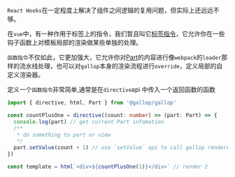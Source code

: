 `React Hooks`在一定程度上解决了组件之间逻辑的复用问题，但实际上还远远不够。

在`vue`中，有一种作用于标签上的指令，我们暂且叫它[标签指令](https://v3.vuejs.org/guide/custom-directive.html)，它允许你在一些钩子函数上对模板局部的渲染做某些单独的处理。

`函数指令`不仅如此，它更加强大，它允许你对[Part](/#Part)的内容进行像`webpack`的`loader`那样的流水线处理，也可以对`gallop`本身的渲染流程进行`override`，定义局部的自定义渲染器。

定义一个`函数指令`非常简单,通常是在`directive`api 中传入一个返回函数的函数

```ts
import { directive, html, Part } from '@gallop/gallop'

const countPlusOne = directive((count: number) => (part: Part) => {
  console.log(part) // get current Part infomation
  /**
   * do something to part or view
   */
  part.setValue(count + 1) // use `setValue` api to call gallop renderer
})

const template = html`<div>${countPlusOne(1)}</div>` // render 2
```
